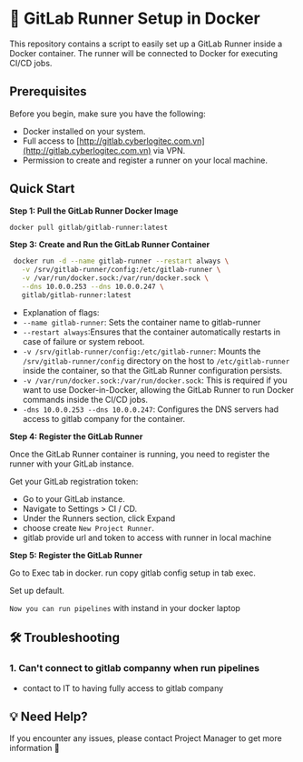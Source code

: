 # 🚀 GitLab Runner Setup in Docker

This repository contains a script to easily set up a GitLab Runner inside a Docker container. The runner will be connected to Docker for executing CI/CD jobs.

## Prerequisites

Before you begin, make sure you have the following:

- Docker installed on your system.
- Full access to [http://gitlab.cyberlogitec.com.vn](http://gitlab.cyberlogitec.com.vn) via VPN.
- Permission to create and register a runner on your local machine.

## Quick Start

**Step 1: Pull the GitLab Runner Docker Image**

```bash
docker pull gitlab/gitlab-runner:latest
```

**Step 3: Create and Run the GitLab Runner Container**

```bash
 docker run -d --name gitlab-runner --restart always \
   -v /srv/gitlab-runner/config:/etc/gitlab-runner \
   -v /var/run/docker.sock:/var/run/docker.sock \
   --dns 10.0.0.253 --dns 10.0.0.247 \
   gitlab/gitlab-runner:latest
```

- Explanation of flags:
- `--name gitlab-runner`: Sets the container name to gitlab-runner
- `--restart always`:Ensures that the container automatically restarts in case of failure or system reboot.
- `-v /srv/gitlab-runner/config:/etc/gitlab-runner`: Mounts the `/srv/gitlab-runner/config` directory on the host to `/etc/gitlab-runner` inside the container, so that the GitLab Runner configuration persists.
- `-v /var/run/docker.sock:/var/run/docker.sock`: This is required if you want to use Docker-in-Docker, allowing the GitLab Runner to run Docker commands inside the CI/CD jobs.
- `-dns 10.0.0.253 --dns 10.0.0.247`: Configures the DNS servers had access to gitlab company for the container.

**Step 4: Register the GitLab Runner**

Once the GitLab Runner container is running, you need to register the runner with your GitLab instance.

Get your GitLab registration token:

- Go to your GitLab instance.
- Navigate to Settings > CI / CD.
- Under the Runners section, click Expand
- choose create `New Project Runner`.
- gitlab provide url and token to access with runner in local machine

**Step 5: Register the GitLab Runner**

Go to Exec tab in docker. run copy gitlab config setup in tab exec.

Set up default.

`Now you can run pipelines` with instand in your docker laptop

## 🛠️ Troubleshooting

### **1. Can't connect to gitlab companny when run pipelines**

- contact to IT to having fully access to gitlab company

## **💡 Need Help?**

If you encounter any issues, please contact Project Manager to get more information 🚀
